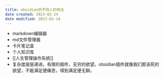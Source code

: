 ```yaml
---
title: obsidian的不同人的用法
date created: 2023-02-24
date modified: 2023-03-14
---
```

- markdown编辑器  
- md文件管理器  
- 卡片笔记盒  
- 个人知识库  
- [[人生管理操作系统]]
- 复杂度层层递进。有限的插件，无穷的欲望。obsidian插件就像我们那该死的欲望，不能满足便痛苦，得到满足便无聊。
